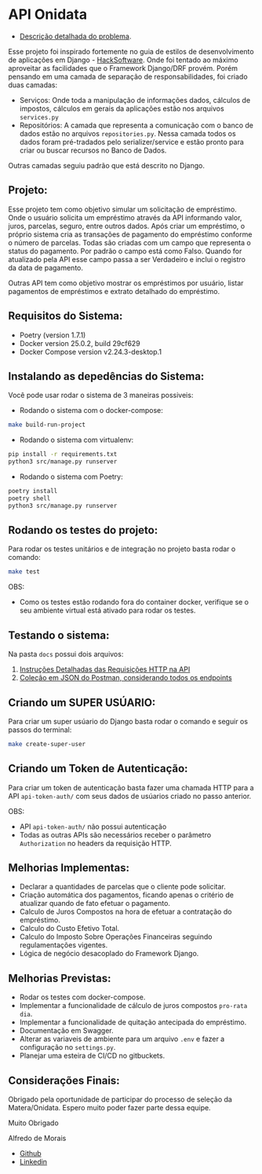 # API Onidata

- [Descrição detalhada do problema](INTRUÇÕES.md).

Esse projeto foi inspirado fortemente no guia de estilos de desenvolvimento de aplicações em Django - [HackSoftware](https://github.com/HackSoftware/Django-Styleguide).
Onde foi tentado ao máximo aproveitar as facilidades que o Framework Django/DRF provém. Porém pensando em uma camada de separação de responsabilidades, foi criado duas camadas:

- Serviços: Onde toda a manipulação de informações dados, cálculos de impostos, cálculos em gerais da aplicações estão nos arquivos `services.py`
- Repositórios: A camada que representa a comunicação com o banco de dados estão no arquivos `repositories.py`. Nessa camada todos os dados foram pré-tradados pelo serializer/service e estão pronto para criar ou buscar recursos no Banco de Dados.

Outras camadas seguiu padrão que está descrito no Django.

## Projeto:

Esse projeto tem como objetivo simular um solicitação de empréstimo. Onde o usuário solicita um empréstimo através da API informando valor, juros, parcelas, seguro, entre outros dados.
Após criar um empréstimo, o próprio sistema cria as transações de pagamento do empréstimo conforme o número de parcelas. Todas são criadas com um campo que representa o status do pagamento. Por padrão o campo está como Falso. Quando for atualizado pela API esse campo passa a ser Verdadeiro e inclui o registro da data de pagamento.

Outras API tem como objetivo mostrar os empréstimos por usuário, listar pagamentos de empréstimos e extrato detalhado do empréstimo.


## Requisitos do Sistema:

- Poetry (version 1.7.1)
- Docker version 25.0.2, build 29cf629
- Docker Compose version v2.24.3-desktop.1

## Instalando as depedências do Sistema:

Você pode usar rodar o sistema de 3 maneiras possiveis:

- Rodando o sistema com o docker-compose:

```bash
make build-run-project
```

- Rodando o sistema com virtualenv:

```bash
pip install -r requirements.txt
python3 src/manage.py runserver
```

- Rodando o sistema com Poetry:

```bash
poetry install
poetry shell
python3 src/manage.py runserver
```

## Rodando os testes do projeto:

Para rodar os testes unitários e de integração no projeto basta rodar o comando:

```bash
make test
```

OBS:
- Como os testes estão rodando fora do container docker, verifique se o seu ambiente virtual está ativado para rodar os testes.

## Testando o sistema:

Na pasta `docs` possui dois arquivos:

1. [Instruções Detalhadas das Requisições HTTP na API](docs/Endpoints.md)
1. [Coleção em JSON do Postman, considerando todos os endpoints](docs/OnidataApi.postman_collection.json)


## Criando um SUPER USÚARIO:

Para criar um super usúario do Django basta rodar o comando e seguir os passos do terminal:

```bash
make create-super-user
```

## Criando um Token de Autenticação:

Para criar um token de autenticação basta fazer uma chamada HTTP para a API `api-token-auth/` com seus dados de usúarios criado no passo anterior.

OBS:
- API `api-token-auth/` não possui autenticação
- Todas as outras APIs são necessários receber o parâmetro `Authorization` no headers da requisição HTTP.


## Melhorias Implementas:

- Declarar a quantidades de parcelas que o cliente pode solicitar.
- Criação automática dos pagamentos, ficando apenas o critério de atualizar quando de fato efetuar o pagamento.
- Calculo de Juros Compostos na hora de efetuar a contratação do empréstimo.
- Calculo do Custo Efetivo Total.
- Calculo do Imposto Sobre Operações Financeiras seguindo regulamentações vigentes.
- Lógica de negócio desacoplado do Framework Django.

## Melhorias Previstas:

- Rodar os testes com docker-compose.
- Implementar a funcionalidade de cálculo de juros compostos `pro-rata dia`.
- Implementar a funcionalidade de quitação antecipada do empréstimo.
- Documentação em Swagger.
- Alterar as variaveis de ambiente para um arquivo `.env` e fazer a configuração no `settings.py`.
- Planejar uma esteira de CI/CD no gitbuckets.

## Considerações Finais:

Obrigado pela oportunidade de participar do processo de seleção da Matera/Onidata. Espero muito poder fazer parte dessa equipe.

Muito Obrigado

Alfredo de Morais

- [Github](https://github.com/alfmorais/)
- [Linkedin](https://www.linkedin.com/in/alfredomneto/)
